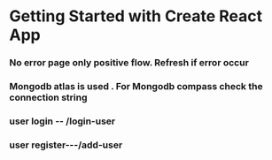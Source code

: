 # Getting Started with Create React App

###  No error page only positive flow. Refresh if error occur
###  Mongodb atlas is used . For Mongodb compass check the connection string
###  user login -- /login-user
###  user register---/add-user


